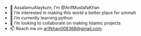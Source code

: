 - 👋 AssalamuAlaykum, I’m @ArifMustafaKhan
- 👀 I’m interested in making this world a better place for ummah
- 🌱 I’m currently learning python
- 💞️ I’m looking to collaborate on making Islamic projects
- 📫 Reach me on arifkhan008368@gmail.com

<!---
ArifMustafaKhan/ArifMustafaKhan is a ✨ special ✨ repository because its `README.md` (this file) appears on your GitHub profile.
You can click the Preview link to take a look at your changes.
--->
